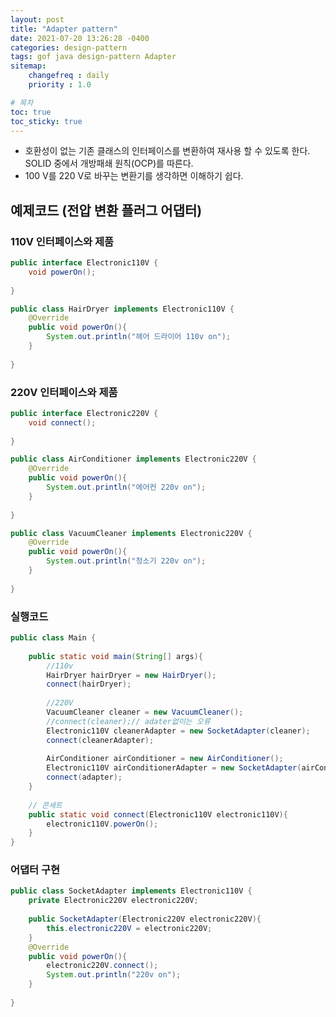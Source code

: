 ```yaml
---
layout: post
title: "Adapter pattern"
date: 2021-07-20 13:26:28 -0400
categories: design-pattern
tags: gof java design-pattern Adapter
sitemap:
    changefreq : daily
    priority : 1.0

# 목차
toc: true  
toc_sticky: true
---
```


- 호환성이 없는 기존 클래스의 인터페이스를 변환하여 재사용 할 수 있도록 한다. SOLID  중에서 개방패쇄 원칙(OCP)를 따른다.
- 100 V를 220 V로 바꾸는 변환기를 생각하면 이해하기 쉽다.
## 예제코드 (전압 변환 플러그 어댑터)

### 110V 인터페이스와 제품
```java
public interface Electronic110V {
    void powerOn();
    
}
```

```java
public class HairDryer implements Electronic110V {
    @Override
    public void powerOn(){
    	System.out.println("헤어 드라이어 110v on");
    }
    
}
```
### 220V 인터페이스와 제품
```java
public interface Electronic220V {
    void connect();
    
}
```
```java
public class AirConditioner implements Electronic220V {
    @Override
    public void powerOn(){
    	System.out.println("에어컨 220v on");
    }
    
}
```

```java
public class VacuumCleaner implements Electronic220V {
    @Override
    public void powerOn(){
    	System.out.println("청소기 220v on");
    }
    
}
```
### 실행코드
```java
public class Main {
   
    public static void main(String[] args){
    	//110v
    	HairDryer hairDryer = new HairDryer();
    	connect(hairDryer);
    	
    	//220V
    	VacuumCleaner cleaner = new VacuumCleaner();
    	//connect(cleaner);// adater없이는 오류
    	Electronic110V cleanerAdapter = new SocketAdapter(cleaner);
    	connect(cleanerAdapter);
    	
    	AirConditioner airConditioner = new AirConditioner();
    	Electronic110V airConditionerAdapter = new SocketAdapter(airConditionerAdapter);
    	connect(adapter);
    }
    
    // 콘세트 
    public static void connect(Electronic110V electronic110V){
    	electronic110V.powerOn();
    }
}
```

### 어댑터 구현
```java
public class SocketAdapter implements Electronic110V {
	private Electronic220V electronic220V;
	
	public SocketAdapter(Electronic220V electronic220V){
		this.electronic220V = electronic220V;
	}
    @Override
    public void powerOn(){
    	electronic220V.connect();
    	System.out.println("220v on");
    }
    
}
```




